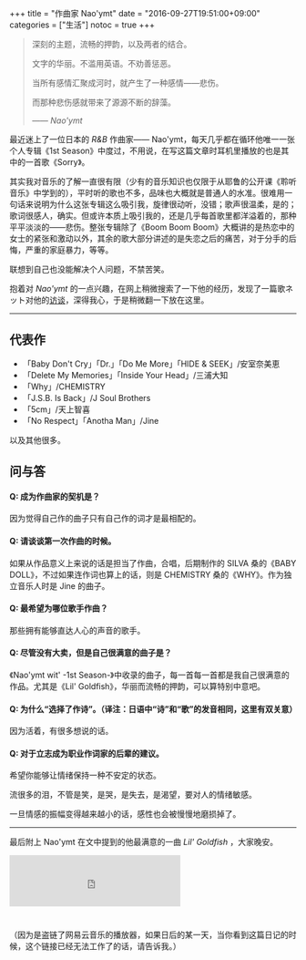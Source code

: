 +++
title = "作曲家 Nao'ymt"
date = "2016-09-27T19:51:00+09:00"
categories = ["生活"]
notoc = true
+++

> 深刻的主题，流畅的押韵，以及两者的结合。
>
> 文字的华丽。不滥用英语。不劝善惩恶。
>
> 当所有感情汇聚成河时，就产生了一种感情——悲伤。
>
> 而那种悲伤感就带来了源源不断的辞藻。
>
> —— *Nao'ymt*

<!--more-->

最近迷上了一位日本的 *R&B* 作曲家—— Nao'ymt，每天几乎都在循环他唯一一张个人专辑《1st Season》中度过，不用说，在写这篇文章时耳机里播放的也是其中的一首歌《Sorry》。

其实我对音乐的了解一直很有限（少有的音乐知识也仅限于从耶鲁的公开课《聆听音乐》中学到的），平时听的歌也不多，品味也大概就是普通人的水准。很难用一句话来说明为什么这张专辑这么吸引我，旋律很动听，没错；歌声很温柔，是的；歌词很感人，确实。但或许本质上吸引我的，还是几乎每首歌里都洋溢着的，那种平平淡淡的——悲伤。整张专辑除了《Boom Boom Boom》大概讲的是热恋中的女士的紧张和激动以外，其余的歌大部分讲述的是失恋之后的痛苦，对于分手的后悔，严重的家庭暴力，等等。

联想到自己也没能解决个人问题，不禁苦笑。

抱着对 *Nao'ymt* 的一点兴趣，在网上稍微搜索了一下他的经历，发现了一篇歌ネット对他的[访谈](http://www.uta-net.com/user/sakushika/01_100/63.html)，深得我心，于是稍微翻一下放在这里。

----

## 代表作

- 「Baby Don't Cry」「Dr.」「Do Me More」「HIDE & SEEK」/安室奈美恵
- 「Delete My Memories」「Inside Your Head」/三浦大知
- 「Why」/CHEMISTRY
- 「J.S.B. Is Back」/J Soul Brothers
- 「5cm」/天上智喜
- 「No Respect」「Anotha Man」/Jine

以及其他很多。

## 问与答

#### Q: 成为作曲家的契机是？

因为觉得自己作的曲子只有自己作的词才是最相配的。

#### Q: 请谈谈第一次作曲的时候。

如果从作品意义上来说的话是担当了作曲，合唱，后期制作的 SILVA 桑的《BABY DOLL》，不过如果连作词也算上的话，则是 CHEMISTRY 桑的《WHY》。作为独立音乐人时是 Jine 的曲子。

#### Q: 最希望为哪位歌手作曲？

那些拥有能够直达人心的声音的歌手。

#### Q: 尽管没有大卖，但是自己很满意的曲子是？

《Nao'ymt wit' -1st Season-》中收录的曲子，每一首每一首都是我自己很满意的作品。尤其是《Lil' Goldfish》，华丽而流畅的押韵，可以算特别中意吧。

#### Q: 为什么“选择了作诗”。（译注：日语中“诗”和“歌”的发音相同，这里有双关意）

因为活着，有很多想说的话。

#### Q: 对于立志成为职业作词家的后辈的建议。

希望你能够让情绪保持一种不安定的状态。

流很多的泪，不管是笑，是哭，是失去，是渴望，要对人的情绪敏感。

一旦情感的振幅变得越来越小的话，感性也会被慢慢地磨损掉了。

----

最后附上 Nao'ymt 在文中提到的他最满意的一曲 *Lil' Goldfish* ，大家晚安。

<iframe allowfullscreen="false" scrolling="no" src="http://music.163.com/outchain/player?type=2&amp;id=22703777&amp;auto=0&amp;height=66" style="border:0;height:90px;margin-bottom:1.75em;"></iframe>

（因为是盗链了网易云音乐的播放器，如果日后的某一天，当你看到这篇日记的时候，这个链接已经无法工作了的话，请告诉我。）
